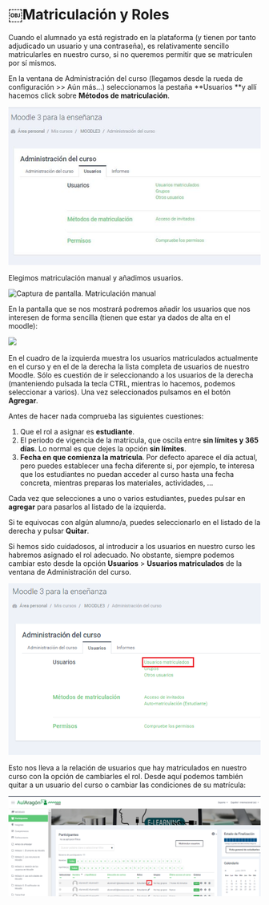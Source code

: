 # ￼Matriculación y Roles

Cuando el alumnado ya está registrado en la plataforma \(y tienen por tanto adjudicado un usuario y una contraseña\), es relativamente sencillo matricularles en nuestro curso, si no queremos permitir que se matriculen por sí mismos.

En la ventana de Administración del curso \(llegamos desde la rueda de configuración &gt;&gt; Aún más...\) seleccionamos la pestaña **Usuarios **y allí hacemos click sobre **Métodos de matriculación**.

![](/assets/administracionCurso.JPG)

Elegimos matriculación manual y añadimos usuarios.

![Captura de pantalla. Matriculación manual](/assets/Selección_189b.png)

En la pantalla que se nos mostrará podremos añadir los usuarios que nos interesen de forma sencilla \(tienen que estar ya dados de alta en el moodle\):

![](/assets/Selección_190.png)

En el cuadro de la izquierda muestra los usuarios matriculados actualmente en el curso y en el de la derecha la lista completa de usuarios de nuestro Moodle. Sólo es cuestión de ir seleccionando a los usuarios de la derecha \(manteniendo pulsada la tecla CTRL, mientras lo hacemos, podemos seleccionar a varios\). Una vez seleccionados pulsamos en el botón **Agregar**.

Antes de hacer nada comprueba las siguientes cuestiones:

1. Que el rol a asignar es **estudiante**.
2. El periodo de vigencia de la matrícula, que oscila entre **sin límites y 365 días**. Lo normal es que dejes la opción **sin límites**.
3. **Fecha en que comienza la matrícula**. Por defecto aparece el día actual, pero puedes establecer una fecha diferente si, por ejemplo, te interesa que los estudiantes no puedan acceder al curso hasta una fecha concreta, mientras preparas los materiales, actividades, …

Cada vez que selecciones a uno o varios estudiantes, puedes pulsar en **agregar** para pasarlos al listado de la izquierda.

Si te equivocas con algún alumno/a, puedes seleccionarlo en el listado de la derecha y pulsar **Quitar**.

Si hemos sido cuidadosos, al introducir a los usuarios en nuestro curso les habremos asignado el rol adecuado. No obstante, siempre podemos cambiar esto desde la opción **Usuarios** &gt; **Usuarios matriculados** de la ventana de Administración del curso.

![](/assets/usuariosmatriculados1.png)

Esto nos lleva a la relación de usuarios que hay matriculados en nuestro curso con la opción de cambiarles el rol. Desde aquí podemos también quitar a un usuario del curso o cambiar las condiciones de su matrícula:

![](/assets/cambiarrol.png)

